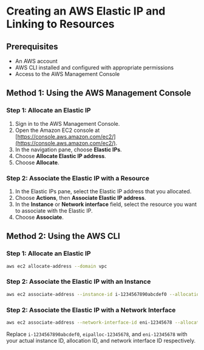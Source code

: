 # Creating an AWS Elastic IP and Linking to Resources

## Prerequisites
- An AWS account
- AWS CLI installed and configured with appropriate permissions
- Access to the AWS Management Console

## Method 1: Using the AWS Management Console

### Step 1: Allocate an Elastic IP
1. Sign in to the AWS Management Console.
2. Open the Amazon EC2 console at [https://console.aws.amazon.com/ec2/](https://console.aws.amazon.com/ec2/).
3. In the navigation pane, choose **Elastic IPs**.
4. Choose **Allocate Elastic IP address**.
5. Choose **Allocate**.

### Step 2: Associate the Elastic IP with a Resource
1. In the Elastic IPs pane, select the Elastic IP address that you allocated.
2. Choose **Actions**, then **Associate Elastic IP address**.
3. In the **Instance** or **Network interface** field, select the resource you want to associate with the Elastic IP.
4. Choose **Associate**.

## Method 2: Using the AWS CLI

### Step 1: Allocate an Elastic IP
```sh
aws ec2 allocate-address --domain vpc
```

### Step 2: Associate the Elastic IP with an Instance
```sh
aws ec2 associate-address --instance-id i-1234567890abcdef0 --allocation-id eipalloc-12345678
```

### Step 2: Associate the Elastic IP with a Network Interface
```sh
aws ec2 associate-address --network-interface-id eni-12345678 --allocation-id eipalloc-12345678
```

Replace `i-1234567890abcdef0`, `eipalloc-12345678`, and `eni-12345678` with your actual instance ID, allocation ID, and network interface ID respectively.
